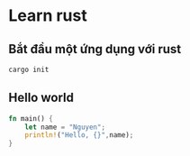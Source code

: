 # Learn rust

## Bắt đầu một ứng dụng với rust

```bash
cargo init
```


## Hello world
```rust
fn main() {
    let name = "Nguyen";
    println!("Hello, {}",name);
}
```
